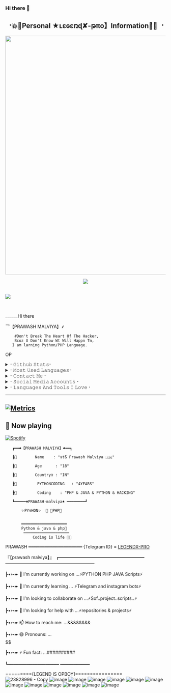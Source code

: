 ### Hi there 👋

<!--
**LEGEND-LX/LEGEND-LX** is a ✨ _special_ ✨ repository because its `README.md` (this file) appears on your GitHub profile.

Here are some ideas to get you started:

- 🔭 I’m currently working on ...
- 🌱 I’m currently learning ...
- 👯 I’m looking to collaborate on ...
- 🤔 I’m looking for help with ...
- 💬 Ask me about ...
- 📫 How to reach me: ...
- 😄 Pronouns: ...
- ⚡ Fun fact: ...
-->
<h2 align="center"><b> ⠐💥💫Personal ★ʟɛɢɛռɖ✘-թπο】Information💫💥 ⠐ </b></h2>

<p align='Middle'><a href='https://t.me/LegendHacker_IIN'><img src='https://te.legra.ph/file/8b012f55fc4238151d169.jpg' width='750"'></a></p>
<p align="center">
 
  <img src="https://readme-typing-svg.herokuapp.com?color=F77247&width=420&lines=𝑨+𝑷𝒂𝒔𝒔𝒊𝒐𝒏𝒂𝒕𝒆+𝒅𝒆𝒗𝒆𝒍𝒐𝒑𝒆𝒓+𝒇𝒓𝒐𝒎+Rajasthan%E2%9C%8C%EF%B8%8F;PHP%2C+Linux%2C+Hack%2C+Telethon%2C+Pyrogram%2C+Python%2C+Java%2C+Linux%E2%9D%A4%EF%B8%8F">
</p> 
<br>
<img src="https://readme-typing-svg.herokuapp.com?color=F77247&width=420&lines=PRAWASH+MALVIYA+Hacker+DarkWeb+AbuRoad%E2%9C%8C%EF%B8%8F;My%2C+Jaan%2C+Diksha%2C+My_Love%2C+MY-GF%2C+Diksha%2C+Gf%2C+My_Life_Line%E2%9D%A4%EF%B8%8F">
</p> 
<br>

______Hi there 


<!--
LEGEND-LX/LEGEND-LX is a ✨ _special_ ✨ repository because its README.md (this file) appears on your GitHub profile.

Here are some ideas to get you started:

-                         🔭 I’m currently working on ...PYTHON PHP JAVA Scripts 

-                                           🌱 I’m currently learning ... PYTHON & PHP & JAVA 

-               👯 I’m looking to collaborate on ...

-                     🤔 I’m looking for help with ... LEGEND-OS

-               🤔 I’m looking for help with ... LEGEND-OS

-             📫 How to reach me: ...

-                        😄 Pronouns: ...
 
-                   ⚡️ Fun fact: ...
  




         -->乛【PRAWASH MALVIYA】⸙

        #Don't Break The Heart Of The Hacker,
        Bcoz U Don't Know Wt Will Happn Tn,
       I am larning Python/PHP Language.
OP

<details>
<summary>⠂𝙶𝚒𝚝𝚑𝚞𝚋 𝚂𝚝𝚊𝚝𝚜⠂</summary>
<h2 align="center"><b>⠂𝙶𝚒𝚝𝚑𝚞𝚋 𝚂𝚝𝚊𝚝𝚜⠐
<br>
<br>
  
----
![GitHub followers](https://img.shields.io/github/followers/LEGEND-LX?label=Follow&style=social)
![](https://visitor-badge.glitch.me/badge?page_id=LEGEND-LX.LEGEND-LX)
[![Profile views](https://komarev.com/ghpvc/?username=LEGEND-LX&label=Profile%20views)](https://github.com/LEGEND-LX)
![Github Trophy](https://github-profile-trophy.vercel.app/?username=LEGEND-LX)
  
<a href="https://github-readme-stats.vercel.app/api?username=LEGEND-LX&layout=compact&show_icons=true&theme=chartreuse-dark&cache_seconds=1800">
    <img width="60%" align="center" alt="𝙼𝚢 𝙶𝚒𝚝𝚑𝚞𝚋 𝚂𝚝𝚊𝚝𝚜" src="https://github-readme-stats.vercel.app/api?username=LEGEND-LX&show_icons=true&include_all_commits=true&theme=chartreuse-dark&cache_seconds=86400" />

</a>
</b></h2>  
</details>

<details>
<summary>⠂𝙼𝚘𝚜𝚝 𝚄𝚜𝚎𝚍 𝙻𝚊𝚗𝚐𝚞𝚊𝚐𝚎𝚜⠂</summary>
<h2 align="center"><b>⠂𝙼𝚘𝚜𝚝 𝚄𝚜𝚎𝚍 𝙻𝚊𝚗𝚐𝚞𝚊𝚐𝚎𝚜⠐
<br>
<br>
<a href="https://github-readme-stats.vercel.app/api/top-langs/?username=LEGEND-LX&layout=compact&theme=midnight-purple&hide=Css">
    <img width="60%" align="center" alt="Most Used Languages" src="https://github-readme-stats.vercel.app/api/top-langs/?username=LEGEND-LX&layout=compact&theme=midnight-purple&hide=Css" />
</a>
</b></h2>  
</details>

<details>
<summary>⠂𝙲𝚘𝚗𝚝𝚊𝚌𝚝 𝙼𝚎⠐</summary>
<h2 align="center"><b>⠂𝙲𝚘𝚗𝚝𝚊𝚌𝚝 𝙼𝚎⠐
  <br>
  <br>
  
  
[![Gmail](https://img.shields.io/badge/Gmail.com-0072c6?style=for-the-badge&logo=Microsoft-Outlook&logoColor=Green)](Prwashkumar14@gmail.com)</b></h2>
</details>



<details>
<summary>⠂𝚂𝚘𝚌𝚒𝚊𝚕 𝙼𝚎𝚍𝚒𝚊 𝙰𝚌𝚌𝚘𝚞𝚗𝚝𝚜⠐</summary>
<h2 align="center"><b> ⠂𝚂𝚘𝚌𝚒𝚊𝚕 𝙼𝚎𝚍𝚒𝚊 𝙰𝚌𝚌𝚘𝚞𝚗𝚝𝚜⠐
  <br>
  <br>

[![Instagram](https://img.shields.io/badge/-Instagram-E1306C?style=for-the-badge&logo=instagram&logoColor=white)](https://www.instagram.com/pro.legendhacker) [![telegram](https://img.shields.io/badge/Telegram-0088cc?style=for-the-badge&logo=telegram&logocolor=white)](https://t.me/LegendHacker_IIN) [![twitter](https://img.shields.io/badge/Twitter-1DA1F2?style=for-the-badge&logo=twitter&logoColor=white)](https://twitter.com/legendhacker_iin) [![facebook](https://img.shields.io/badge/Facebook-4267B2?style=for-the-badge&logo=Facebook&logoColor=white)](https://facebook.com/legendhacker_iin)  [![Replit](https://img.shields.io/badge/Repl.it-%230D101E?style=for-the-badge&logo=repl.it&logoColor=white)](https://repl.it/@LEGEND-LX)</b></h2> 
</details>
<details>
<summary>⠂𝙻𝚊𝚗𝚐𝚞𝚊𝚐𝚎𝚜 𝙰𝚗𝚍 𝚃𝚘𝚘𝚕𝚜 𝙸 𝙻𝚘𝚟𝚎⠐</summary>
<h2 align="center"><b>⠂𝙻𝚊𝚗𝚐𝚞𝚊𝚐𝚎𝚜 𝙰𝚗𝚍 𝚃𝚘𝚘𝚕𝚜 𝙸 𝙻𝚘𝚟𝚎⠐
  <br>
  <br>
  <img alt="Java" src="https://img.shields.io/badge/java-%23ED8B00.svg?&style=for-the-badge&logo=java&logoColor=white"/>
  <img alt="Python" src="https://img.shields.io/badge/python-%2314354C.svg?&style=for-the-badge&logo=python&logoColor=white"/>
  <img alt="PHP" src="https://img.shields.io/badge/php-%23777BB4.svg?&style=for-the-badge&logo=php&logoColor=white"/>
  <img alt="Adobe" src="https://img.shields.io/badge/adobe-%23FF0000.svg?&style=for-the-badge&logo=adobe&logoColor=white"/>
  <img alt="Visual Studio" src="https://img.shields.io/badge/VisualStudio-5C2D91.svg?&style=for-the-badge&logo=visual-studio&logoColor=white"/>
  <img alt="GitHub" src="https://img.shields.io/badge/github-%23121011.svg?&style=for-the-badge&logo=github&logoColor=white"/>
  <img alt="Git" src="https://img.shields.io/badge/git-%23F05033.svg?&style=for-the-badge&logo=git&logoColor=white"/>
  <img alt="AWS" src="https://img.shields.io/badge/AWS-%23FF9900.svg?&style=for-the-badge&logo=amazon-aws&logoColor=white"/>
  <img alt="Azure" src="https://img.shields.io/badge/azure-%230072C6.svg?&style=for-the-badge&logo=azure-devops&logoColor=white"/>
  <img alt="Heroku" src="https://img.shields.io/badge/heroku-%23430098.svg?&style=for-the-badge&logo=heroku&logoColor=white"/>
  <img alt="MySQL" src="https://img.shields.io/badge/mysql-%2300f.svg?&style=for-the-badge&logo=mysql&logoColor=white"/>
  <img alt="Visual Studio Code" src="https://img.shields.io/badge/VisualStudioCode-0078d7.svg?&style=for-the-badge&logo=visual-studio-code&logoColor=white"/>	
  <img alt="Postgres" src ="https://img.shields.io/badge/postgres-%23316192.svg?&style=for-the-badge&logo=postgresql&logoColor=white"/>
  <img alt="MongoDB" src ="https://img.shields.io/badge/MongoDB-%234ea94b.svg?&style=for-the-badge&logo=mongodb&logoColor=white"/>
  <img alt="SQLite" src ="https://img.shields.io/badge/sqlite-%2307405e.svg?&style=for-the-badge&logo=sqlite&logoColor=white"/>
  <img alt="Oracle" src ="https://img.shields.io/badge/oracle-%23F00000.svg?&style=for-the-badge&logo=oracle&logoColor=white" />
  <img alt="Redis" src="https://img.shields.io/badge/redis-%23DD0031.svg?&style=for-the-badge&logo=redis&logoColor=white"/>
  <img alt="Ubuntu" src="https://img.shields.io/badge/Ubuntu-E95420?style=for-the-badge&logo=ubuntu&logoColor=white" />
  <img alt="Debian" src="https://img.shields.io/badge/Debian-D70A53?style=for-the-badge&logo=debian&logoColor=white" />  	
  <img alt="Windows 10" src="https://img.shields.io/badge/Windows-0078D6?style=for-the-badge&logo=windows&logoColor=white" />
  <img alt="Android" src="https://img.shields.io/badge/Android-3DDC84?style=for-the-badge&logo=android&logoColor=white" />
</b></h2>
</details>

----
[![Metrics](https://metrics.lecoq.io/LEGEND-LX?template=classic&base.header=0&base.metadata=0&isocalendar=1&languages=1&people=1&isocalendar.duration=half-year&languages.limit=8&languages.sections=most-used&languages.colors=github&languages.threshold=0%25&languages.indepth=false&languages.recent.load=300&languages.recent.days=14&people.limit=24&people.size=28&people.types=followers%2C%20following&people.identicons=false&people.shuffle=false&config.timezone=Asia%2FCalcutta)](https://t.me/LegendHacker_IIN)
----

## 🎵 Now playing

[![Spotify](https://spotify-readme-3s61yj059-xditya.vercel.app/api/spotify)](https://open.spotify.com/user/on84l0syf9y9m2m84unz4h8uq)




       ┏━━♠️【PRAWASH MALVIYA】♠️━━┓
                                                              
       ┣🌷        Name    : "✞tß Prawash Malviya 🇮🇳"
                                                              
       ┣🌷        Age      : "18"
                                                              
       ┣🌷        Country✞ : "IN"
                                                              
       ┣🌷         PYTHONCODING   : "4YEARS"
                                                              
       ┣🌷         Coding    : "PHP & JAVA & PYTHON & HACKING"
                                                  
       ┗━━━━━♠️PRAWASH-malviya♠️ ━━━━━━━━┛
                                                              
           ✨PY✞HON✨  🔹 📜PHP📜 
                                                                                                                         
                                                                                                                                              
           ━━━━━━━━━━━━━━━━━━━━  
           Python & java & php💖
            ━━━━━━━━━━━━━━━━━━━━
                Coding is life 💝🖤

                                                                       
 PRAWASH
  ━━━━━━━━━━━━━━━━━━━━
{Telegram ID} = [LEGENDX-PRO](t.me/LegendHacker_IIN)

『【prawash malviya】』
┏━━━━━━━━━━━━━━━━━━━ ━━━━━━━━━━━━━━━━━━━━
                                                                       
┣•➳➠ 🔭 I’m currently working on ...⚡️PYTHON PHP JAVA Scripts⚡️
                                                                      
┣•➳➠ 🌱 I’m currently learning ... ⚡️Telegram and instagram bots⚡️
                                                                      
┣•➳➠ 👯 I’m looking to collaborate on ...⚡️Sof..project..scripts..⚡️
                                                                       
┣•➳➠ 🤔 I’m looking for help with ...⚡️repositories & projects⚡️
                                                                       
┣•➳➠ 📫 How to reach me: ...&&&&&&&&
                                                                      
┣•➳➠ 😄 Pronouns: ...$$$$$$$$$$
                                                                       
┣•➳➠ ⚡️ Fun fact: ...##########
                                                                     
┗━━━━━━━━━━━━━━━━━━━ ━━━━━━━━━━━

========={LEGEND IS OPBOY]================
![23828996 - Copy](https://user-images.githubusercontent.com/87700009/132297993-586a4f2d-741c-4eff-8f43-9d5ce8978127.jpg)
 ![image](https://user-images.githubusercontent.com/87700009/133559934-d17c2c74-3507-43f7-8fa5-acf2a423993e.png)
 ![image](https://user-images.githubusercontent.com/87700009/133559990-894ac3fb-c7dd-4124-b9f5-8e8cb4ac936a.png)
 ![image](https://user-images.githubusercontent.com/87700009/133560780-0b124404-c06b-4588-8fd7-8a252b865338.png)
 ![image](https://user-images.githubusercontent.com/87700009/133560007-abc6fe47-3780-4236-8a7e-9bad70075499.png)
 ![image](https://user-images.githubusercontent.com/87700009/133560031-e2fa94f5-451f-4b64-a383-11b7038a29e1.png)
![image](https://user-images.githubusercontent.com/87700009/133560082-78957753-cf91-4352-a44b-8e976b8a3f54.png)
![image](https://user-images.githubusercontent.com/87700009/133560586-8e4e3a0d-e817-4c50-bb65-25d92d6dab13.png)
![image](https://user-images.githubusercontent.com/87700009/133560146-ad26f1d2-5b3a-4fab-bf55-6bf089e5591b.png)
![image](https://user-images.githubusercontent.com/87700009/133560204-5c0ce9ad-6ee9-40a6-9f53-ff3f102fc4f8.png)
![image](https://user-images.githubusercontent.com/87700009/133560259-68b47181-534a-41cf-9e99-5c4b633a9d9d.png)
![image](https://user-images.githubusercontent.com/87700009/133560325-11b7af67-cb0d-4b54-8667-97d22dd22c2a.png)
![image](https://user-images.githubusercontent.com/87700009/133560500-f0e99c87-4900-435f-bbd0-4786fde28ac5.png)
